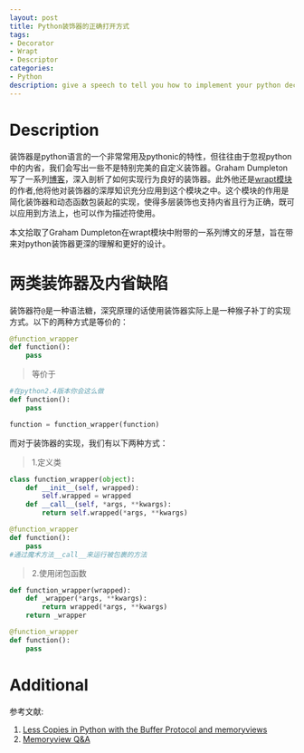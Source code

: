 ```yaml
---
layout: post
title: Python装饰器的正确打开方式
tags:
- Decorator
- Wrapt
- Descriptor
categories:
- Python
description: give a speech to tell you how to implement your python decorators in a right way.
---
```



# Description
装饰器是python语言的一个非常常用及pythonic的特性，但往往由于忽视python中的内省，我们会写出一些不是特别完美的自定义装饰器。Graham Dumpleton写了一系列[博客](https://github.com/GrahamDumpleton/wrapt/blob/develop/blog/README.md)，深入剖析了如何实现行为良好的装饰器。此外他还是[wrapt模块](http://wrapt.readthedocs.org/en/latest/)的作者,他将他对装饰器的深厚知识充分应用到这个模块之中。这个模块的作用是简化装饰器和动态函数包装起的实现，使得多层装饰也支持内省且行为正确，既可以应用到方法上，也可以作为描述符使用。

本文拾取了Graham Dumpleton在wrapt模块中附带的一系列博文的牙慧，旨在带来对python装饰器更深的理解和更好的设计。

# 两类装饰器及内省缺陷
装饰器符`@`是一种语法糖，深究原理的话使用装饰器实际上是一种猴子补丁的实现方式。以下的两种方式是等价的：

```python
@function_wrapper
def function():
    pass
```

>等价于

```python
#在python2.4版本你会这么做
def function():
    pass

function = function_wrapper(function)
```

而对于装饰器的实现，我们有以下两种方式：

>1.定义类

```python
class function_wrapper(object):
    def __init__(self, wrapped):
        self.wrapped = wrapped
    def __call__(self, *args, **kwargs):
        return self.wrapped(*args, **kwargs)

@function_wrapper
def function():
    pass
#通过魔术方法__call__来运行被包裹的方法
```

>2.使用闭包函数

```python
def function_wrapper(wrapped):
    def _wrapper(*args, **kwargs):
        return wrapped(*args, **kwargs)
    return _wrapper

@function_wrapper
def function():
    pass
```







# Additional
参考文献:
1. [Less Copies in Python with the Buffer Protocol and memoryviews](http://eli.thegreenplace.net/2011/11/28/less-copies-in-python-with-the-buffer-protocol-and-memoryviews/)
2. [Memoryview Q&A](https://stackoverflow.com/questions/3038033/what-are-good-uses-for-python3s-function-annotations)
